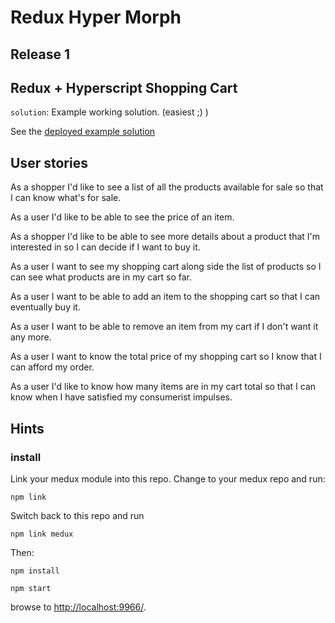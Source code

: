 # Redux Hyper Morph 

## Release 1

## Redux + Hyperscript Shopping Cart

`solution`: Example working solution. (easiest ;) )

See the [deployed example solution](https://piwakawaka-2016.github.io/redux-hyper-morph/)

## User stories
As a shopper I'd like to see a list of all the products available for sale so that I can know what's for sale.

As a user I'd like to be able to see the price of an item.

As a shopper I'd like to be able to see more details about a product that I'm interested in so I can decide if I want to buy it.

As a user I want to see my shopping cart along side the list of products so I can see what products are in my cart so far.

As a user I want to be able to add an item to the shopping cart so that I can eventually buy it.

As a user I want to be able to remove an item from my cart if I don't want it any more.

As a user I want to know the total price of my shopping cart so I know that I can afford my order.

As a user I'd like to know how many items are in my cart total so that I can know when I have satisfied my consumerist impulses.

## Hints

### install
Link your medux module into this repo. Change to your medux repo and run:
```
npm link
```
Switch back to this repo and run
```
npm link medux
```
Then:
```
npm install
```

```
npm start
```

browse to <http://localhost:9966/>.


